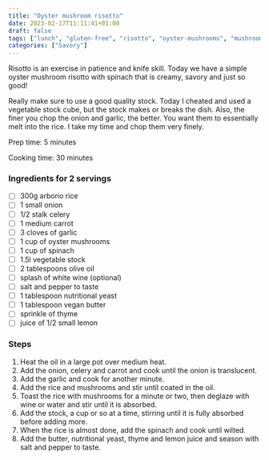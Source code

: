 ```yaml
---
title: "Oyster mushroom risotto"
date: 2023-02-17T11:11:41+01:00
draft: false
tags: ["lunch", "gluten-free", "risotto", "oyster-mushrooms", "mushrooms", "spinach", "italian"]
categories: ["Savory"]
---
```


Risotto is an exercise in patience and knife skill. Today we have a simple oyster mushroom risotto with spinach that is 
creamy, savory and just so good!

Really make sure to use a good quality stock. Today I cheated and used a vegetable stock cube, but the stock makes or breaks the dish.
Also, the finer you chop the onion and garlic, the better. You want them to essentially melt into the rice. I take my time and chop them very finely.


<div class="recipe">
Prep time: 5 minutes

Cooking time: 30 minutes

### Ingredients for 2 servings
- [ ] 300g arborio rice
- [ ] 1 small onion
- [ ] 1/2 stalk celery
- [ ] 1 medium carrot
- [ ] 3 cloves of garlic
- [ ] 1 cup of oyster mushrooms
- [ ] 1 cup of spinach
- [ ] 1.5l vegetable stock
- [ ] 2 tablespoons olive oil
- [ ] splash of white wine (optional)
- [ ] salt and pepper to taste
- [ ] 1 tablespoon nutritional yeast
- [ ] 1 tablespoon vegan butter
- [ ] sprinkle of thyme
- [ ] juice of 1/2 small lemon

### Steps
1. Heat the oil in a large pot over medium heat.
2. Add the onion, celery and carrot and cook until the onion is translucent.
3. Add the garlic and cook for another minute.
4. Add the rice and mushrooms and stir until coated in the oil.
5. Toast the rice with mushrooms for a minute or two, then deglaze with wine or water and stir until it is absorbed.
6. Add the stock, a cup or so at a time, stirring until it is fully absorbed before adding more.
7. When the rice is almost done, add the spinach and cook until wilted.
8. Add the butter, nutritional yeast, thyme and lemon juice and season with salt and pepper to taste.

</div>
